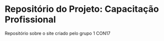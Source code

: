 # Repositório do Projeto: Capacitação Profissional
Repositório sobre o site criado pelo grupo 1 CON17 
